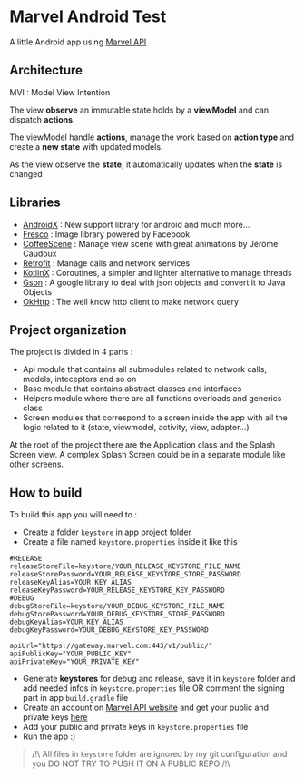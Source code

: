 # Marvel Android Test
A little Android app using [Marvel API](https://developer.marvel.com/docs)

## Architecture
MVI : Model View Intention

The view **observe** an immutable state holds by a **viewModel** and can dispatch **actions**.

The viewModel handle **actions**, manage the work based on **action type** and create a **new state** with updated models.

As the view observe the **state**, it automatically updates when the **state** is changed 

## Libraries
* [AndroidX](https://developer.android.com/jetpack/androidx) : New support library for android and much more...
* [Fresco](https://frescolib.org/) : Image library powered by Facebook
* [CoffeeScene](https://github.com/geronimoagency/CoffeeScene-Android) : Manage view scene with great animations by Jérôme Caudoux
* [Retrofit](https://square.github.io/retrofit/) : Manage calls and network services
* [KotlinX](https://github.com/Kotlin/kotlinx.coroutines) : Coroutines, a simpler and lighter alternative to manage threads
* [Gson](https://github.com/google/gson) : A google library to deal with json objects and convert it to Java Objects
* [OkHttp](https://square.github.io/okhttp/) : The well know http client to make network query

## Project organization
The project is divided in 4 parts :
- Api module that contains all submodules related to network calls, models, inteceptors and so on
- Base module that contains abstract classes and interfaces
- Helpers module where there are all functions overloads and generics class
- Screen modules that correspond to a screen inside the app with all the logic related to it (state, viewmodel, activity, view, adapter...)

At the root of the project there are the Application class and the Splash Screen view. A complex Splash Screen could be in a separate module like other screens.

## How to build
To build this app you will need to :
- Create a folder `keystore` in app project folder
- Create a file named `keystore.properties` inside it like this
```
#RELEASE
releaseStoreFile=keystore/YOUR_RELEASE_KEYSTORE_FILE_NAME
releaseStorePassword=YOUR_RELEASE_KEYSTORE_STORE_PASSWORD
releaseKeyAlias=YOUR_KEY_ALIAS
releaseKeyPassword=YOUR_RELEASE_KEYSTORE_KEY_PASSWORD
#DEBUG
debugStoreFile=keystore/YOUR_DEBUG_KEYSTORE_FILE_NAME
debugStorePassword=YOUR_DEBUG_KEYSTORE_STORE_PASSWORD
debugKeyAlias=YOUR_KEY_ALIAS
debugKeyPassword=YOUR_DEBUG_KEYSTORE_KEY_PASSWORD

apiUrl="https://gateway.marvel.com:443/v1/public/"
apiPublicKey="YOUR_PUBLIC_KEY"
apiPrivateKey="YOUR_PRIVATE_KEY"
``` 
- Generate **keystores** for debug and release, save it in `keystore` folder and add needed infos in `keystore.properties` file OR comment the signing part in app `build.gradle` file
- Create an account on [Marvel API website](https://developer.marvel.com/documentation/getting_started) and get your public and private keys [here](https://developer.marvel.com/account#)
- Add your public and private keys in `keystore.properties` file
- Run the app :)

> /!\ All files in `keystore` folder are ignored by my git configuration and you DO NOT TRY TO PUSH IT ON A PUBLIC REPO /!\

